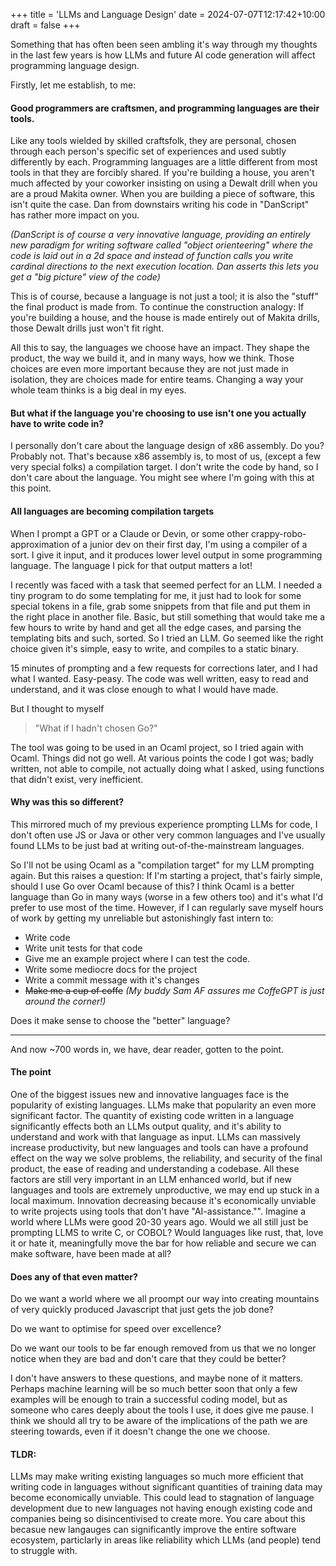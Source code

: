+++
title = 'LLMs and Language Design'
date = 2024-07-07T12:17:42+10:00
draft = false
+++

Something that has often been seen ambling it's way through my thoughts in the last few years is how LLMs and future AI code generation will affect programming language design.

Firstly, let me establish, to me:
#### Good programmers are craftsmen, and programming languages are their tools.

Like any tools wielded by skilled craftsfolk, they are personal, chosen through each person's specific set of experiences and used subtly differently by each. 
Programming languages are a little different from most tools in that they are forcibly shared. If you're building a house, you aren't much affected by your coworker insisting on using a Dewalt drill when you are a proud Makita owner. 
When you are building a piece of software, this isn't quite the case. Dan from downstairs writing his code in "DanScript" has rather more impact on you.

*(DanScript is of course a very innovative language, providing an entirely new paradigm for writing software called "object orienteering" where the code is laid out in a 2d space and instead of function calls you write cardinal directions to the next execution location. Dan asserts this lets you get a "big picture" view of the code)*

 This is of course, because a language is not just a tool; it is also the "stuff" the final product is made from. To continue the construction analogy: If you're building a house, and the house is made entirely out of Makita drills, those Dewalt drills just won't fit right.   

All this to say, the languages we choose have an impact. They shape the product,  the way we build it, and in many ways, how we think. Those choices are even more important because they are not just made in isolation, they are choices made for entire teams. Changing a way your whole team thinks is a big deal in my eyes.  

#### But what if the language you're choosing to use isn't one **you** actually have to write code in? 

I personally don't care about the language design of x86 assembly. Do you? Probably not. That's because x86 assembly is, to most of us, (except a few very special folks) a compilation target. I don't write the code by hand, so I don't care about the language. You might see where I'm going with this at this point.

#### All languages are becoming compilation targets

When I prompt a GPT or a Claude or Devin, or some other crappy-robo-approximation of a junior dev on their first day, I'm using a compiler of a sort.
I give it input, and it produces lower level output in some programming language. The language I pick for that output matters a lot!

I recently was faced with a task that seemed perfect for an LLM. I needed a tiny program to do some templating for me, it just had to look for some special tokens in a file, grab some snippets from that file and put them in the right place in another file. Basic, but still something that would take me a few hours to write by hand and get all the edge cases, and parsing the templating bits and such, sorted.
So I tried an LLM. Go seemed like the right choice given it's simple, easy to write, and compiles to a static binary.

15 minutes of prompting and a few requests for corrections later, and I had what I wanted. Easy-peasy. The code was well written, easy to read and understand, and it was close enough to what I would have made.

But I thought to myself 

>"What if I hadn't chosen Go?"

The tool was going to be used in an Ocaml project, so I tried again with Ocaml. 
Things did not go well. At various points the code I got was; badly written, not able to compile, not actually doing what I asked, using functions that didn't exist, very inefficient.

#### Why was this so different?

This mirrored much of my previous experience prompting LLMs for code, I don't often use JS or Java or other very common languages and I've usually found LLMs to be just bad at writing out-of-the-mainstream languages.

So I'll not be using Ocaml as a "compilation target" for my LLM prompting again. 
But this raises a question:
If I'm starting a project, that's fairly simple, should I use Go over Ocaml because of this?
I think Ocaml is a better language than Go in many ways (worse in a few others too) and it's what I'd prefer to use most of the time. However, if I can regularly save myself hours of work by getting my unreliable but astonishingly fast intern to: 

- Write code
- Write unit tests for that code
- Give me an example project where I can test the code. 
- Write some mediocre docs for the project
- Write a commit message with it's changes
- ~~Make me a cup of coffe~~ *(My buddy Sam AF assures me CoffeGPT is just around the corner!)*

Does it make sense to choose the "better" language? 

---
And now ~700 words in, we have, dear reader, gotten to the point.

#### The point

One of the biggest issues new and innovative languages face is the popularity of existing languages. LLMs make that popularity an even more significant factor. The quantity of existing code written in a language significantly effects both an LLMs output quality, and it's ability to understand and work with that language as input. 
LLMs can massively increase productivity, but new languages and tools can have a profound effect on the way we solve problems, the reliability, and security of the final product, the ease of reading and understanding a codebase. All these factors are still very important in an LLM enhanced world, but if new languages and tools are extremely unproductive, we may end up stuck in a local maximum. Innovation decreasing because it's economically unviable to write projects using tools that don't have "AI-assistance."".
Imagine a world where LLMs were good 20-30 years ago. Would we all still just be prompting LLMS to write C, or COBOL? Would languages like rust, that, love it or hate it, meaningfully move the bar for how reliable and secure we can make software, have been made at all? 

#### Does any of that even matter? 

Do we want a world where we all proompt our way into creating mountains of very quickly produced Javascript that just gets the job done?

Do we want to optimise for speed over excellence?

Do we want our tools to be far enough removed from us that we no longer notice when they are bad and don't care that they could be better? 

I don't have answers to these questions, and maybe none of it matters. Perhaps machine learning will be so much better soon that only a few examples will be enough to train a successful coding model, but as someone who cares deeply about the tools I use, it does give me pause. I think we should all try to be aware of the implications of the path we are steering towards, even if it doesn't change the one we choose.


#### TLDR:

LLMs may make writing existing languages so much more efficient that writing code in languages without significant quantities of training data may become economically unviable.
This could lead to stagnation of language development due to new languages not having enough existing code and companies being so disincentivised to create more.
You care about this becasue new langauges can significantly improve the entire software ecosystem, particlarly in areas like reliability which LLMs (and people) tend to struggle with.

